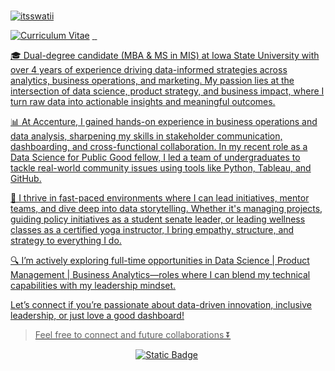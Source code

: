 ### 

<!--
**itsswatii/itsswatii** is a ✨ _special_ ✨ repository because its `README.md` (this file) appears on your GitHub profile.

Here are some ideas to get you started:

- 🔭 I’m currently working on ...
- 🌱 I’m currently learning ...
- 👯 I’m looking to collaborate on ...
- 🤔 I’m looking for help with ...
- 💬 Ask me about ...
- 📫 How to reach me: ...
- 😄 Pronouns: ...
- ⚡ Fun fact: ...
-->

[![itsswatii](https://readme-typing-svg.demolab.com?font=Fira+Code&weight=500&pause=1000&multiline=true&random=false&width=435&lines=Hi%2C+I'm+Swati+Kumari+%F0%9F%91%8B;Data+Scientist)](https://github.com/itsswatii)


<p>
    <a href="https://kundan-kumarr.github.io/reports/"><img src="imgs/cv.svg" alt="Curriculum Vitae"></a>
</a>
<a href="https://kundan-kumarr.github.io/">
    <img src="https://img.shields.io/badge/Website-red?style=plastic&logo=website&logoColor=red" alt="" />
</a>
<a href="https://medium.com/@cs.kundann">
    <img src="https://img.shields.io/badge/Medium-2CA5E0?style=plastic&logo=medium&color=black" alt="" />
</a>
<a href="https://www.linkedin.com/in/swati-kumarii/">
    <img src="https://img.shields.io/badge/Linkedin2CA5E0?style=plastic&logo=medium&color=White" alt="" />
</p>

🎓 Dual-degree candidate (MBA & MS in MIS) at Iowa State University with over 4 years of experience driving data-informed strategies across analytics, business operations, and marketing. My passion lies at the intersection of data science, product strategy, and business impact, where I turn raw data into actionable insights and meaningful outcomes.

📊 At Accenture, I gained hands-on experience in business operations and data analysis, sharpening my skills in stakeholder communication, dashboarding, and cross-functional collaboration. In my recent role as a Data Science for Public Good fellow, I led a team of undergraduates to tackle real-world community issues using tools like Python, Tableau, and GitHub.

🧠 I thrive in fast-paced environments where I can lead initiatives, mentor teams, and dive deep into data storytelling. Whether it's managing projects, guiding policy initiatives as a student senate leader, or leading wellness classes as a certified yoga instructor, I bring empathy, structure, and strategy to everything I do.

🔍 I’m actively exploring full-time opportunities in Data Science | Product Management | Business Analytics—roles where I can blend my technical capabilities with my leadership mindset.

Let’s connect if you’re passionate about data-driven innovation, inclusive leadership, or just love a good dashboard!

> Feel free to connect and future collaborations ⏬
<p align ="center"> 
<a href="https://www.linkedin.com/in/swati-kumarii/"><img alt="Static Badge" src="https://img.shields.io/badge/LinkedIn-blue?style=plastic&logo=LinkedIn"></a>
<a href="mailto:itsswati27@gmail.com"><img src="https://img.shields.io/badge/-Email-red?style=plastic&logo=gmail&logoColor=white" alt="" /></a>
</p>









